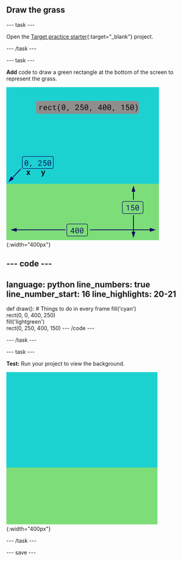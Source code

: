 ## Draw the grass

--- task ---

Open the [Target practice starter](https://editor.raspberrypi.org/en/projects/target-practice-starter){:target="_blank"} project. 

--- /task ---


--- task ---

**Add** code to draw a green rectangle at the bottom of the screen to represent the grass.

![The output area with a sky-coloured rectangle above a grass-coloured rectangle to create the background. The top left corner of the rectangle is marked as x=0, y=250 this is the origin of the rectangle. The width is highlighted as 400 and the height as 150. The code rect(0, 250, 400, 150) is shown.](images/green-grass.png){:width="400px"}

--- code ---
---
language: python
line_numbers: true
line_number_start: 16
line_highlights: 20-21
---
def draw():
    # Things to do in every frame
    fill('cyan')  
    rect(0, 0, 400, 250)  
    fill('lightgreen')  
    rect(0, 250, 400, 150) 
--- /code ---

--- /task ---

--- task ---

**Test:** Run your project to view the background. 

![The output area with a sky-coloured rectangle above a grass-coloured rectangle to create the background.](images/background.png){:width="400px"}

--- /task ---

--- save ---
